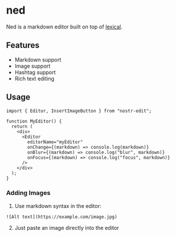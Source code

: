 # ned

Ned is a markdown editor built on top of [lexical](https://lexical.dev).

## Features

- Markdown support
- Image support
- Hashtag support
- Rich text editing

## Usage

```tsx
import { Editor, InsertImageButton } from "nostr-edit";

function MyEditor() {
  return (
    <div>
      <Editor 
        editorName="myEditor"
        onChange={(markdown) => console.log(markdown)}
        onBlur={(markdown) => console.log("blur", markdown)}
        onFocus={(markdown) => console.log("focus", markdown)}
      />
    </div>
  );
}
```

### Adding Images

1. Use markdown syntax in the editor:

```
![Alt text](https://example.com/image.jpg)
```

2. Just paste an image directly into the editor
